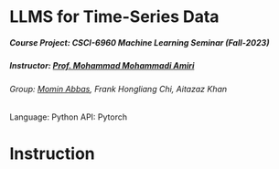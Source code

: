 # LLMS for Time-Series Data
##### Course Project: CSCI-6960 Machine Learning Seminar (Fall-2023)
##### Instructor: [Prof. Mohammad Mohammadi Amiri](https://mmamiri.github.io/)
###### Group: [Momin Abbas](https://mominabbas.github.io/), Frank Hongliang Chi, Aitazaz Khan 
Language: Python
API: Pytorch

# Instruction

